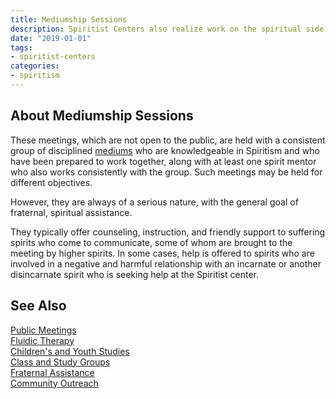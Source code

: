```yaml
---
title: Mediumship Sessions
description: Spiritist Centers also realize work on the spiritual side on meetings called Mediumship Sessions.
date: "2019-01-01"
tags:
- spiritist-centers
categories:
- spiritism
---
```


## About Mediumship Sessions 
These meetings, which are not open to the public, are held with a consistent group of disciplined [mediums](/about/medium) who are knowledgeable in 
Spiritism and who have been prepared to work together, along with at least one spirit mentor who also works consistently with the group.
Such meetings may be held for different objectives.

However, they are always of a serious nature, with the general goal of fraternal, spiritual assistance.

They typically offer counseling, instruction, and friendly support to suffering spirits who come to communicate,
some of whom are brought to the meeting by higher spirits.  In some cases, help is offered to spirits who are involved 
in a negative and harmful relationship with an incarnate or another disincarnate spirit who is seeking help at the Spiritist center. 

## See Also
[Public Meetings](../public-meetings)  
[Fluidic Therapy](../fluidic-therapy)  
[Children's and Youth Studies](../children-youth-studies)  
[Class and Study Groups](../study-groups)  
[Fraternal Assistance](../fraternal-assistance)  
[Community Outreach](../community-outreach) 

